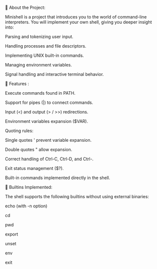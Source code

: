 📖 About the Project:

Minishell is a project that introduces you to the world of command-line interpreters.
You will implement your own shell, giving you deeper insight into:

Parsing and tokenizing user input.

Handling processes and file descriptors.

Implementing UNIX built-in commands.

Managing environment variables.

Signal handling and interactive terminal behavior.

🚀 Features :

Execute commands found in PATH.

Support for pipes (|) to connect commands.

Input (<) and output (> / >>) redirections.

Environment variables expansion ($VAR).

Quoting rules:

Single quotes ' prevent variable expansion.

Double quotes " allow expansion.

Correct handling of Ctrl-C, Ctrl-D, and Ctrl-\.

Exit status management ($?).

Built-in commands implemented directly in the shell.

🔧 Builtins Implemented:

The shell supports the following builtins without using external binaries:

echo (with -n option)

cd

pwd

export

unset

env

exit

